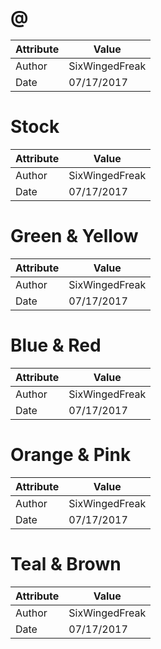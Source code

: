 # @
| Attribute | Value |
| ---  | ---     |
| Author | SixWingedFreak |
| Date | 07/17/2017 |
# Stock
| Attribute | Value |
| ---  | ---     |
| Author | SixWingedFreak |
| Date | 07/17/2017 |
# Green &amp; Yellow
| Attribute | Value |
| ---  | ---     |
| Author | SixWingedFreak |
| Date | 07/17/2017 |
# Blue &amp; Red
| Attribute | Value |
| ---  | ---     |
| Author | SixWingedFreak |
| Date | 07/17/2017 |
# Orange &amp; Pink
| Attribute | Value |
| ---  | ---     |
| Author | SixWingedFreak |
| Date | 07/17/2017 |
# Teal &amp; Brown
| Attribute | Value |
| ---  | ---     |
| Author | SixWingedFreak |
| Date | 07/17/2017 |
